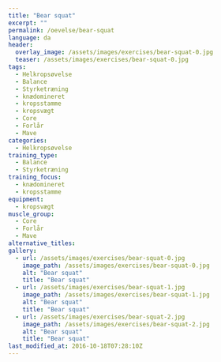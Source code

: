 ```yaml
---
title: "Bear squat"
excerpt: ""
permalink: /oevelse/bear-squat
language: da
header:
  overlay_image: /assets/images/exercises/bear-squat-0.jpg
  teaser: /assets/images/exercises/bear-squat-0.jpg
tags:
  - Helkropsøvelse
  - Balance
  - Styrketræning
  - knædomineret
  - kropsstamme
  - kropsvægt
  - Core
  - Forlår
  - Mave
categories:
  - Helkropsøvelse
training_type: 
  - Balance
  - Styrketræning
training_focus: 
  - knædomineret
  - kropsstamme
equipment:
  - kropsvægt
muscle_group:
  - Core
  - Forlår
  - Mave
alternative_titles:
gallery:
  - url: /assets/images/exercises/bear-squat-0.jpg
    image_path: /assets/images/exercises/bear-squat-0.jpg
    alt: "Bear squat"
    title: "Bear squat"
  - url: /assets/images/exercises/bear-squat-1.jpg
    image_path: /assets/images/exercises/bear-squat-1.jpg
    alt: "Bear squat"
    title: "Bear squat"
  - url: /assets/images/exercises/bear-squat-2.jpg
    image_path: /assets/images/exercises/bear-squat-2.jpg
    alt: "Bear squat"
    title: "Bear squat"
last_modified_at: 2016-10-18T07:28:10Z
---
```



